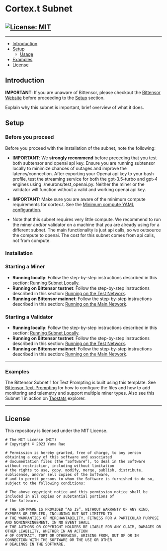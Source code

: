 <div align="left">

# **Cortex.t Subnet** <!-- omit in toc -->
[![License: MIT](https://img.shields.io/badge/License-MIT-yellow.svg)](https://opensource.org/licenses/MIT) 
---

---
- [Introduction](#introduction)
- [Setup](#setup)
  - [Usage](#usage)
- [Examples](#examples)
- [License](#license)

## Introduction

**IMPORTANT**: If you are unaware of Bittensor, please checkout the [Bittensor Website](https://bittensor.com/) before proceeding to the [Setup](#setup) section. 

Explain why this subnet is important, brief overview of what it does. 

## Setup

### Before you proceed
Before you proceed with the installation of the subnet, note the following: 

- **IMPORTANT**: We **strongly recommend** before preceding that you test both subtensor and openai api key. Ensure you are running subtensor locally to minimize chances of outages and improve the latency/connection. After exporting your Openai api key to your bash profile, test the streaming service for both the gpt-3.5-turbo and gpt-4 engines using ./neurons/test_openai.py. Neither the miner or the validator will function without a valid and working openai api key. 

- **IMPORTANT:** Make sure you are aware of the minimum compute requirements for cortex.t. See the [Minimum compute YAML configuration](./min_compute.yml).
- Note that this subnet requires very little compute. We recommend to run the miner and/or validator on a machine that you are already using for a different subnet. The main functionality is just api calls, so we outsource the compute to openai. The cost for this subnet comes from api calls, not from compute.

### Installation


### Starting a Miner

- **Running locally**: Follow the step-by-step instructions described in this section: [Running Subnet Locally](./docs/running_on_staging.md).
- **Running on Bittensor testnet**: Follow the step-by-step instructions described in this section: [Running on the Test Network](./docs/running_on_testnet.md).
- **Running on Bittensor mainnet**: Follow the step-by-step instructions described in this section: [Running on the Main Network](./docs/running_on_mainnet.md).


### Starting a Validator

- **Running locally**: Follow the step-by-step instructions described in this section: [Running Subnet Locally](./docs/running_on_staging.md).
- **Running on Bittensor testnet**: Follow the step-by-step instructions described in this section: [Running on the Test Network](./docs/running_on_testnet.md).
- **Running on Bittensor mainnet**: Follow the step-by-step instructions described in this section: [Running on the Main Network](./docs/running_on_mainnet.md).

---

### Examples

The Bittensor Subnet 1 for Text Prompting is built using this template. See [Bittensor Text-Prompting](https://github.com/opentensor/text-prompting) for how to configure the files and how to add monitoring and telemetry and support multiple miner types. Also see this Subnet 1 in action on [Taostats](https://taostats.io/subnets/netuid-1/) explorer.

---

## License
This repository is licensed under the MIT License.
```text
# The MIT License (MIT)
# Copyright © 2023 Yuma Rao

# Permission is hereby granted, free of charge, to any person obtaining a copy of this software and associated
# documentation files (the “Software”), to deal in the Software without restriction, including without limitation
# the rights to use, copy, modify, merge, publish, distribute, sublicense, and/or sell copies of the Software,
# and to permit persons to whom the Software is furnished to do so, subject to the following conditions:

# The above copyright notice and this permission notice shall be included in all copies or substantial portions of
# the Software.

# THE SOFTWARE IS PROVIDED “AS IS”, WITHOUT WARRANTY OF ANY KIND, EXPRESS OR IMPLIED, INCLUDING BUT NOT LIMITED TO
# THE WARRANTIES OF MERCHANTABILITY, FITNESS FOR A PARTICULAR PURPOSE AND NONINFRINGEMENT. IN NO EVENT SHALL
# THE AUTHORS OR COPYRIGHT HOLDERS BE LIABLE FOR ANY CLAIM, DAMAGES OR OTHER LIABILITY, WHETHER IN AN ACTION
# OF CONTRACT, TORT OR OTHERWISE, ARISING FROM, OUT OF OR IN CONNECTION WITH THE SOFTWARE OR THE USE OR OTHER
# DEALINGS IN THE SOFTWARE.
```
